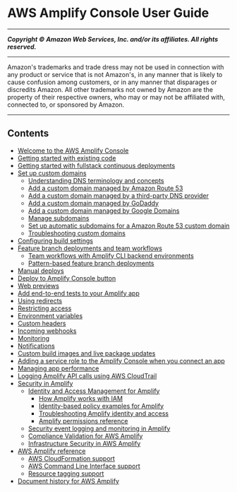 # AWS Amplify Console User Guide

-----
*****Copyright &copy;  Amazon Web Services, Inc. and/or its affiliates. All rights reserved.*****

-----
Amazon's trademarks and trade dress may not be used in 
     connection with any product or service that is not Amazon's, 
     in any manner that is likely to cause confusion among customers, 
     or in any manner that disparages or discredits Amazon. All other 
     trademarks not owned by Amazon are the property of their respective
     owners, who may or may not be affiliated with, connected to, or 
     sponsored by Amazon.

-----
## Contents
+ [Welcome to the AWS Amplify Console](welcome.md)
+ [Getting started with existing code](getting-started.md)
+ [Getting started with fullstack continuous deployments](deploy-backend.md)
+ [Set up custom domains](custom-domains.md)
   + [Understanding DNS terminology and concepts](understanding-dns-terminology-and-concepts.md)
   + [Add a custom domain managed by Amazon Route 53](to-add-a-custom-domain-managed-by-amazon-route-53.md)
   + [Add a custom domain managed by a third-party DNS provider](to-add-a-custom-domain-managed-by-a-third-party-dns-provider.md)
   + [Add a custom domain managed by GoDaddy](to-add-a-custom-domain-managed-by-godaddy.md)
   + [Add a custom domain managed by Google Domains](to-add-a-custom-domain-managed-by-google-domains.md)
   + [Manage subdomains](to-manage-subdomains.md)
   + [Set up automatic subdomains for a Amazon Route 53 custom domain](to-set-up-automatic-subdomains-for-a-Route-53-custom-domain.md)
   + [Troubleshooting custom domains](custom-domain-troubleshoot-guide.md)
+ [Configuring build settings](build-settings.md)
+ [Feature branch deployments and team workflows](multi-environments.md)
   + [Team workflows with Amplify CLI backend environments](team-workflows-with-amplify-cli-backend-environments.md)
   + [Pattern-based feature branch deployments](pattern-based-feature-branch-deployments.md)
+ [Manual deploys](manual-deploys.md)
+ [Deploy to Amplify Console button](one-click.md)
+ [Web previews](pr-previews.md)
+ [Add end-to-end tests to your Amplify app](running-tests.md)
+ [Using redirects](redirects.md)
+ [Restricting access](access-control.md)
+ [Environment variables](environment-variables.md)
+ [Custom headers](custom-headers.md)
+ [Incoming webhooks](webhooks.md)
+ [Monitoring](access-logs.md)
+ [Notifications](notifications.md)
+ [Custom build images and live package updates](custom-build-image.md)
+ [Adding a service role to the Amplify Console when you connect an app](how-to-service-role-amplify-console.md)
+ [Managing app performance](ttl.md)
+ [Logging Amplify API calls using AWS CloudTrail](logging-using-cloudtrail.md)
+ [Security in Amplify](security.md)
   + [Identity and Access Management for Amplify](security-iam.md)
      + [How Amplify works with IAM](security_iam_service-with-iam.md)
      + [Identity-based policy examples for Amplify](security_iam_id-based-policy-examples.md)
      + [Troubleshooting Amplify identity and access](security_iam_troubleshoot.md)
      + [Amplify permissions reference](security_iam_permissions-reference.md)
   + [Security event logging and monitoring in Amplify](monitoring-overview.md)
   + [Compliance Validation for AWS Amplify](Amplify-compliance.md)
   + [Infrastructure Security in AWS Amplify](infrastructure-security.md)
+ [AWS Amplify reference](aws-amplify-reference-chapter.md)
   + [AWS CloudFormation support](cloudformation-support-chapter.md)
   + [AWS Command Line Interface support](aws-cli-support-chapter.md)
   + [Resource tagging support](resource-tagging-support-chapter.md)
+ [Document history for AWS Amplify](document-history.md)